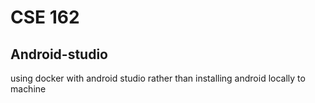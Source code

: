 # CSE 162

## Android-studio

using docker with android studio rather than installing android locally to machine
